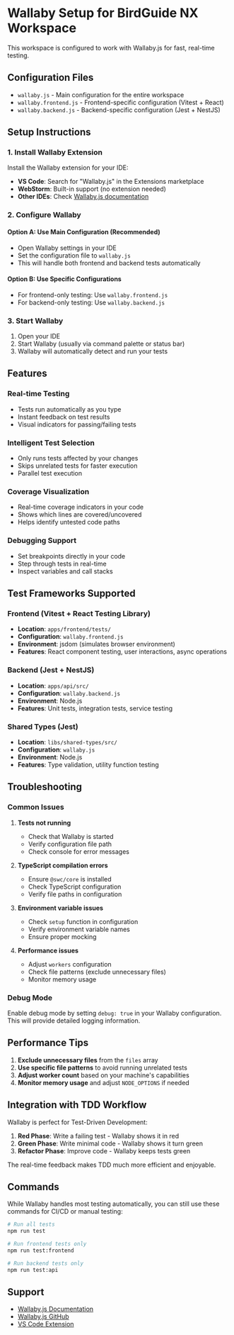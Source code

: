 # Wallaby Setup for BirdGuide NX Workspace

This workspace is configured to work with Wallaby.js for fast, real-time testing.

## Configuration Files

- `wallaby.js` - Main configuration for the entire workspace
- `wallaby.frontend.js` - Frontend-specific configuration (Vitest + React)
- `wallaby.backend.js` - Backend-specific configuration (Jest + NestJS)

## Setup Instructions

### 1. Install Wallaby Extension

Install the Wallaby extension for your IDE:
- **VS Code**: Search for "Wallaby.js" in the Extensions marketplace
- **WebStorm**: Built-in support (no extension needed)
- **Other IDEs**: Check [Wallaby.js documentation](https://wallabyjs.com/)

### 2. Configure Wallaby

#### Option A: Use Main Configuration (Recommended)
- Open Wallaby settings in your IDE
- Set the configuration file to `wallaby.js`
- This will handle both frontend and backend tests automatically

#### Option B: Use Specific Configurations
- For frontend-only testing: Use `wallaby.frontend.js`
- For backend-only testing: Use `wallaby.backend.js`

### 3. Start Wallaby

1. Open your IDE
2. Start Wallaby (usually via command palette or status bar)
3. Wallaby will automatically detect and run your tests

## Features

### Real-time Testing
- Tests run automatically as you type
- Instant feedback on test results
- Visual indicators for passing/failing tests

### Intelligent Test Selection
- Only runs tests affected by your changes
- Skips unrelated tests for faster execution
- Parallel test execution

### Coverage Visualization
- Real-time coverage indicators in your code
- Shows which lines are covered/uncovered
- Helps identify untested code paths

### Debugging Support
- Set breakpoints directly in your code
- Step through tests in real-time
- Inspect variables and call stacks

## Test Frameworks Supported

### Frontend (Vitest + React Testing Library)
- **Location**: `apps/frontend/tests/`
- **Configuration**: `wallaby.frontend.js`
- **Environment**: jsdom (simulates browser environment)
- **Features**: React component testing, user interactions, async operations

### Backend (Jest + NestJS)
- **Location**: `apps/api/src/`
- **Configuration**: `wallaby.backend.js`
- **Environment**: Node.js
- **Features**: Unit tests, integration tests, service testing

### Shared Types (Jest)
- **Location**: `libs/shared-types/src/`
- **Configuration**: `wallaby.js`
- **Environment**: Node.js
- **Features**: Type validation, utility function testing

## Troubleshooting

### Common Issues

1. **Tests not running**
   - Check that Wallaby is started
   - Verify configuration file path
   - Check console for error messages

2. **TypeScript compilation errors**
   - Ensure `@swc/core` is installed
   - Check TypeScript configuration
   - Verify file paths in configuration

3. **Environment variable issues**
   - Check `setup` function in configuration
   - Verify environment variable names
   - Ensure proper mocking

4. **Performance issues**
   - Adjust `workers` configuration
   - Check file patterns (exclude unnecessary files)
   - Monitor memory usage

### Debug Mode

Enable debug mode by setting `debug: true` in your Wallaby configuration. This will provide detailed logging information.

## Performance Tips

1. **Exclude unnecessary files** from the `files` array
2. **Use specific file patterns** to avoid running unrelated tests
3. **Adjust worker count** based on your machine's capabilities
4. **Monitor memory usage** and adjust `NODE_OPTIONS` if needed

## Integration with TDD Workflow

Wallaby is perfect for Test-Driven Development:

1. **Red Phase**: Write a failing test - Wallaby shows it in red
2. **Green Phase**: Write minimal code - Wallaby shows it turn green
3. **Refactor Phase**: Improve code - Wallaby keeps tests green

The real-time feedback makes TDD much more efficient and enjoyable.

## Commands

While Wallaby handles most testing automatically, you can still use these commands for CI/CD or manual testing:

```bash
# Run all tests
npm run test

# Run frontend tests only
npm run test:frontend

# Run backend tests only
npm run test:api
```

## Support

- [Wallaby.js Documentation](https://wallabyjs.com/docs/)
- [Wallaby.js GitHub](https://github.com/wallabyjs)
- [VS Code Extension](https://marketplace.visualstudio.com/items?itemName=WallabyJs.wallaby-vscode)
